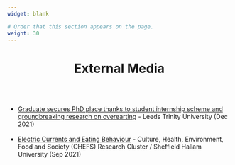 ```yaml
---
widget: blank

# Order that this section appears on the page.
weight: 30
---
```

<h1 style="text-align:center">External Media</h1>

</br></br>

- [Graduate secures PhD place thanks to student internship scheme and groundbreaking research on overearting](https://www.leedstrinity.ac.uk/news/archive/2021/graduate-secures-phd-place-thanks-to-student-internship-scheme-and-groundbreaking-research-on-overeating.php) - Leeds Trinity University (Dec 2021)
</br></br>
- [Electric Currents and Eating Behaviour](https://blogs.shu.ac.uk/chefscluster/2021/09/30/electric-currents-and-eating-behaviour/) - Culture, Health, Environment, Food and Society (CHEFS) Research Cluster / Sheffield Hallam University (Sep 2021)